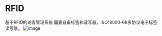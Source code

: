 # RFID
基于RFID的访客管理系统
需要自备标签和读写器，ISO18000-6B多协议电子标签读写器，
![image](https://github.com/169200750/RFID/assets/85624974/dd81d9b6-341d-4433-bb48-6a3ed447e116)
